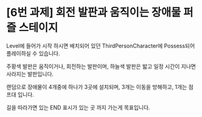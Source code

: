 # [6번 과제] 회전 발판과 움직이는 장애물 퍼즐 스테이지

Level에 들어가 시작 하시면 배치되어 있던 ThirdPersonCharacter에 Possess되어 플레이하실 수 있습니다.

주황색 발판은 움직이거나, 회전하는 발판이며, 하늘색 발판은 밟고 일정 시간이 지나면 사라지는 발판입니다.

랜덤으로 장애물이 4개중에 하나가 3곳에 설치되며, 3개는 이동을 방해하고, 1개는 점프대 입니다.

길을 따라가면 있는 END 표시가 있는 곳 까지 가는게 목표입니다.